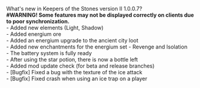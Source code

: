 What's new in Keepers of the Stones version II 1.0.0.7?<br />
**#WARNING! Some features may not be displayed correctly on clients due to poor synchronization.**
<br />- Added new elements (Light, Shadow)
<br />- Added energium ore
<br />- Added an energium upgrade to the ancient city loot
<br />- Added new enchantments for the energium set - Revenge and Isolation
<br />- The battery system is fully ready
<br />- After using the star potion, there is now a bottle left
<br />- Added mod update check (for beta and release branches)
<br />- [Bugfix] Fixed a bug with the texture of the ice attack
<br />- [Bugfix] Fixed crash when using an ice trap on a player
